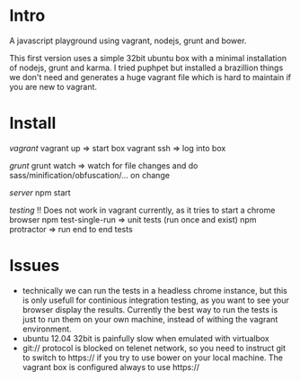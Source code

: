 Intro
============

A javascript playground using vagrant, nodejs, grunt and bower.

This first version uses a simple 32bit ubuntu box with a minimal installation of nodejs, grunt and karma. I tried puphpet but installed a brazillion things we don't need and generates a huge vagrant file which is hard to maintain if you are new to vagrant.

Install
============
*vagrant*
vagrant up => start box
vagrant ssh => log into box

*grunt*
grunt watch => watch for file changes and do sass/minification/obfuscation/... on change

*server*
npm start

*testing*
!! Does not work in vagrant currently, as it tries to start a chrome browser
npm test-single-run => unit tests (run once and exist)
npm protractor => run end to end tests

Issues
============
- technically we can run the tests in a headless chrome instance, but this is only usefull for continious integration testing, as you want to see your browser display the results. Currently the best way to run the tests is just to run them on your own machine, instead of withing the vagrant environment.
- ubuntu 12.04 32bit is painfully slow when emulated with virtualbox
- git:// protocol is blocked on telenet network, so you need to instruct git to switch to https:// if you try to use bower on your local machine. The vagrant box is configured always to use https://
